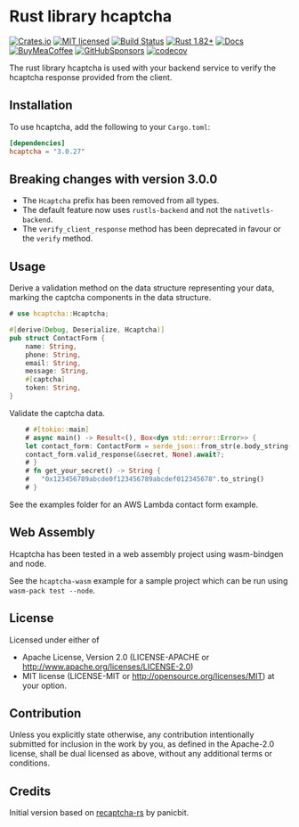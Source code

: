 # Rust library hcaptcha

[![Crates.io][crates-badge]][crates-url]
[![MIT licensed][mit-badge]][mit-url]
[![Build Status][circleci-batch]][circleci-url]
[![Rust 1.82+][version-badge]][version-url]
[![Docs][docs-badge]][docs-url]
[![BuyMeaCoffee][bmac-badge]][bmac-url]
[![GitHubSponsors][ghub-badge]][ghub-url]
[![codecov][codecov-badge]][codecov-url]

[crates-badge]: https://img.shields.io/crates/v/hcaptcha.svg
[crates-url]: https://crates.io/crates/hcaptcha
[mit-badge]: https://img.shields.io/badge/license-MIT-blue.svg
[mit-url]: https://github.com/jerusdp/hcaptcha-rs/blob/main/LICENSE
[circleci-batch]: https://dl.circleci.com/status-badge/img/gh/jerus-org/hcaptcha-rs/tree/main.svg?style=svg
[circleci-url]: https://dl.circleci.com/status-badge/redirect/gh/jerus-org/hcaptcha-rs/tree/main
[version-badge]: https://img.shields.io/badge/rust-1.82+-orange.svg
[version-url]: https://www.rust-lang.org
[docs-badge]:  https://docs.rs/hcaptcha/badge.svg
[docs-url]:  https://docs.rs/hcapatcha
[bmac-badge]: https://badgen.net/badge/icon/buymeacoffee?color=yellow&icon=buymeacoffee&label
[bmac-url]: https://buymeacoffee.com/jerusdp
[ghub-badge]: https://img.shields.io/badge/sponsor-30363D?logo=GitHub-Sponsors&logoColor=#white
[ghub-url]: https://github.com/sponsors/jerusdp
[codecov-badge]: https://codecov.io/gh/jerus-org/hcaptcha-rs/graph/badge.svg?token=V4N745YPR3
[codecov-url]: https://codecov.io/gh/jerus-org/hcaptcha-rs

The rust library hcaptcha is used with your backend service to verify the hcaptcha response provided from the client.

## Installation

To use hcaptcha, add the following to your `Cargo.toml`:

```toml
[dependencies]
hcaptcha = "3.0.27"

```

## Breaking changes with version 3.0.0

- The `Hcaptcha` prefix has been removed from all types.
- The default feature now uses `rustls-backend` and not the `nativetls-backend`.
- The `verify_client_response` method has been deprecated in favour or the `verify` method.

## Usage

Derive a validation method on the data structure representing your data, marking the captcha components in the data structure.

``` rust
# use hcaptcha::Hcaptcha;

#[derive(Debug, Deserialize, Hcaptcha)]
pub struct ContactForm {
    name: String,
    phone: String,
    email: String,
    message: String,
    #[captcha]
    token: String,
}

```

Validate the captcha data.

``` rust
    # #[tokio::main]
    # async main() -> Result<(), Box<dyn std::error::Error>> {
    let contact_form: ContactForm = serde_json::from_str(e.body_string())?;
    contact_form.valid_response(&secret, None).await?;
    # }
    # fn get_your_secret() -> String {
    #   "0x123456789abcde0f123456789abcdef012345678".to_string()
    # }

```

See the examples folder for an AWS Lambda contact form example.

## Web Assembly

Hcaptcha has been tested in a web assembly project using wasm-bindgen and node.

See the `hcaptcha-wasm` example for a sample project which can be run using `wasm-pack test --node`.

## License

Licensed under either of

- Apache License, Version 2.0 (LICENSE-APACHE or <http://www.apache.org/licenses/LICENSE-2.0>)
- MIT license (LICENSE-MIT or <http://opensource.org/licenses/MIT>)
at your option.

## Contribution

Unless you explicitly state otherwise, any contribution intentionally submitted
for inclusion in the work by you, as defined in the Apache-2.0 license, shall be
dual licensed as above, without any additional terms or conditions.

## Credits

Initial version based on [recaptcha-rs](https://github.com/panicbit/recaptcha-rs) by panicbit.
